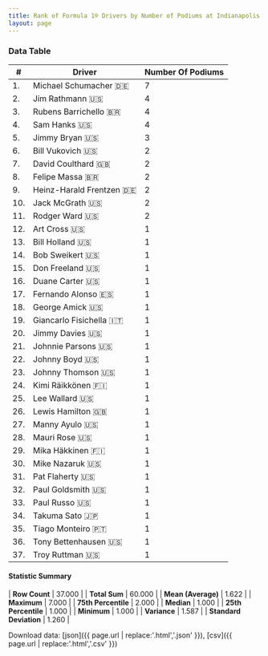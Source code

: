 ```yaml
---
title: Rank of Formula 1® Drivers by Number of Podiums at Indianapolis Motor Speedway
layout: page
---
```


<canvas id="chart" width="400" height="180"></canvas>
<script>
var data = {
    "datasets": [
        {
            "backgroundColor": [
                "#f3a935",
                "#f3a935",
                "#f3a935",
                "#f3a935",
                "#f3a935",
                "#f3a935",
                "#f3a935",
                "#f3a935",
                "#f3a935",
                "#f3a935",
                "#f3a935",
                "#f3a935",
                "#f3a935",
                "#f3a935",
                "#f3a935",
                "#f3a935",
                "#f3a935",
                "#f3a935",
                "#f3a935",
                "#f3a935",
                "#f3a935",
                "#f3a935",
                "#f3a935",
                "#f3a935",
                "#f3a935",
                "#f3a935",
                "#f3a935",
                "#f3a935",
                "#f3a935",
                "#f3a935",
                "#f3a935",
                "#f3a935",
                "#f3a935",
                "#f3a935",
                "#f3a935",
                "#f3a935",
                "#f3a935"
            ],
            "borderColor": [
                "#f68639",
                "#f68639",
                "#f68639",
                "#f68639",
                "#f68639",
                "#f68639",
                "#f68639",
                "#f68639",
                "#f68639",
                "#f68639",
                "#f68639",
                "#f68639",
                "#f68639",
                "#f68639",
                "#f68639",
                "#f68639",
                "#f68639",
                "#f68639",
                "#f68639",
                "#f68639",
                "#f68639",
                "#f68639",
                "#f68639",
                "#f68639",
                "#f68639",
                "#f68639",
                "#f68639",
                "#f68639",
                "#f68639",
                "#f68639",
                "#f68639",
                "#f68639",
                "#f68639",
                "#f68639",
                "#f68639",
                "#f68639",
                "#f68639"
            ],
            "borderWidth": 1,
            "data": [
                7.0,
                4.0,
                4.0,
                4.0,
                3.0,
                2.0,
                2.0,
                2.0,
                2.0,
                2.0,
                2.0,
                1.0,
                1.0,
                1.0,
                1.0,
                1.0,
                1.0,
                1.0,
                1.0,
                1.0,
                1.0,
                1.0,
                1.0,
                1.0,
                1.0,
                1.0,
                1.0,
                1.0,
                1.0,
                1.0,
                1.0,
                1.0,
                1.0,
                1.0,
                1.0,
                1.0,
                1.0
            ],
            "label": "Number Of Podiums"
        }
    ],
    "labels": [
        "Michael Schumacher",
        "Jim Rathmann",
        "Rubens Barrichello",
        "Sam Hanks",
        "Jimmy Bryan",
        "Bill Vukovich",
        "David Coulthard",
        "Felipe Massa",
        "Heinz-Harald Frentzen",
        "Jack McGrath",
        "Rodger Ward",
        "Art Cross",
        "Bill Holland",
        "Bob Sweikert",
        "Don Freeland",
        "Duane Carter",
        "Fernando Alonso",
        "George Amick",
        "Giancarlo Fisichella",
        "Jimmy Davies",
        "Johnnie Parsons",
        "Johnny Boyd",
        "Johnny Thomson",
        "Kimi Räikkönen",
        "Lee Wallard",
        "Lewis Hamilton",
        "Manny Ayulo",
        "Mauri Rose",
        "Mika Häkkinen",
        "Mike Nazaruk",
        "Pat Flaherty",
        "Paul Goldsmith",
        "Paul Russo",
        "Takuma Sato",
        "Tiago Monteiro",
        "Tony Bettenhausen",
        "Troy Ruttman"
    ]
};
var options = {
  legend: {
    display: false
  },
  scales: {
    xAxes: [{
      ticks: {
        beginAtZero: true,
        maxRotation: 180,
        display: window.innerWidth > 800
      }
    }],
    yAxes: [{
      ticks: {
        beginAtZero: true
      }
    }]
  },
  onResize: function(chart, size) {
    chart.options.scales.xAxes[0].ticks.display = size.width > 800;
  }
};
var chart = new Chart("chart", {
    data: data,
    type: 'bar',
    options: options
});
</script>



### Data Table

| # | Driver | Number Of Podiums |
|--|--|--|
| 1. | Michael Schumacher 🇩🇪 | 7 |
| 2. | Jim Rathmann 🇺🇸 | 4 |
| 3. | Rubens Barrichello 🇧🇷 | 4 |
| 4. | Sam Hanks 🇺🇸 | 4 |
| 5. | Jimmy Bryan 🇺🇸 | 3 |
| 6. | Bill Vukovich 🇺🇸 | 2 |
| 7. | David Coulthard 🇬🇧 | 2 |
| 8. | Felipe Massa 🇧🇷 | 2 |
| 9. | Heinz-Harald Frentzen 🇩🇪 | 2 |
| 10. | Jack McGrath 🇺🇸 | 2 |
| 11. | Rodger Ward 🇺🇸 | 2 |
| 12. | Art Cross 🇺🇸 | 1 |
| 13. | Bill Holland 🇺🇸 | 1 |
| 14. | Bob Sweikert 🇺🇸 | 1 |
| 15. | Don Freeland 🇺🇸 | 1 |
| 16. | Duane Carter 🇺🇸 | 1 |
| 17. | Fernando Alonso 🇪🇸 | 1 |
| 18. | George Amick 🇺🇸 | 1 |
| 19. | Giancarlo Fisichella 🇮🇹 | 1 |
| 20. | Jimmy Davies 🇺🇸 | 1 |
| 21. | Johnnie Parsons 🇺🇸 | 1 |
| 22. | Johnny Boyd 🇺🇸 | 1 |
| 23. | Johnny Thomson 🇺🇸 | 1 |
| 24. | Kimi Räikkönen 🇫🇮 | 1 |
| 25. | Lee Wallard 🇺🇸 | 1 |
| 26. | Lewis Hamilton 🇬🇧 | 1 |
| 27. | Manny Ayulo 🇺🇸 | 1 |
| 28. | Mauri Rose 🇺🇸 | 1 |
| 29. | Mika Häkkinen 🇫🇮 | 1 |
| 30. | Mike Nazaruk 🇺🇸 | 1 |
| 31. | Pat Flaherty 🇺🇸 | 1 |
| 32. | Paul Goldsmith 🇺🇸 | 1 |
| 33. | Paul Russo 🇺🇸 | 1 |
| 34. | Takuma Sato 🇯🇵 | 1 |
| 35. | Tiago Monteiro 🇵🇹 | 1 |
| 36. | Tony Bettenhausen 🇺🇸 | 1 |
| 37. | Troy Ruttman 🇺🇸 | 1 |

#### Statistic Summary

| **Row Count** | 37.000 |
| **Total Sum** | 60.000 |
| **Mean (Average)** | 1.622 |
| **Maximum** | 7.000 |
| **75th Percentile** | 2.000 |
| **Median** | 1.000 |
| **25th Percentile** | 1.000 |
| **Minimum** | 1.000 |
| **Variance** | 1.587 |
| **Standard Deviation** | 1.260 |

Download data: [json]({{ page.url | replace:'.html','.json' }}), [csv]({{ page.url | replace:'.html','.csv' }})
